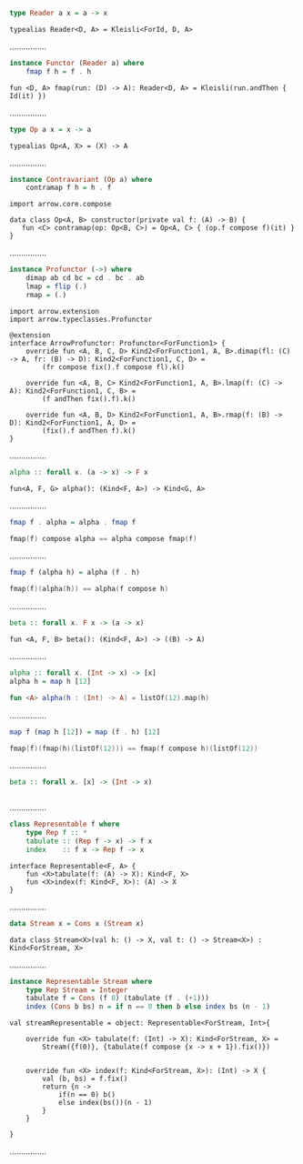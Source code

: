 ```Haskell
type Reader a x = a -> x
```
```kotlin:ank:silent
typealias Reader<D, A> = Kleisli<ForId, D, A>
```
................
```Haskell
instance Functor (Reader a) where
    fmap f h = f . h
```
```kotlin:ank:silent
fun <D, A> fmap(run: (D) -> A): Reader<D, A> = Kleisli(run.andThen { Id(it) })
```
................
```Haskell
type Op a x = x -> a
```
```kotlin:ank:silent
typealias Op<A, X> = (X) -> A
```
................
```Haskell
instance Contravariant (Op a) where
    contramap f h = h . f
```
```kotlin:ank:playground
import arrow.core.compose
 
data class Op<A, B> constructor(private val f: (A) -> B) {
   fun <C> contramap(op: Op<B, C>) = Op<A, C> { (op.f compose f)(it) }
}
```
................
```Haskell
instance Profunctor (->) where
    dimap ab cd bc = cd . bc . ab
    lmap = flip (.)
    rmap = (.)
```
```kotlin:ank:playground
import arrow.extension
import arrow.typeclasses.Profunctor

@extension
interface ArrowProfunctor: Profunctor<ForFunction1> {
    override fun <A, B, C, D> Kind2<ForFunction1, A, B>.dimap(fl: (C) -> A, fr: (B) -> D): Kind2<ForFunction1, C, D> =
        (fr compose fix().f compose fl).k()
 
    override fun <A, B, C> Kind2<ForFunction1, A, B>.lmap(f: (C) -> A): Kind2<ForFunction1, C, B> =
        (f andThen fix().f).k()
 
    override fun <A, B, D> Kind2<ForFunction1, A, B>.rmap(f: (B) -> D): Kind2<ForFunction1, A, D> =
        (fix().f andThen f).k()
}
```
................
```Haskell
alpha :: forall x. (a -> x) -> F x
```
```kotlin:kotlin
fun<A, F, G> alpha(): (Kind<F, A>) -> Kind<G, A>
```
................
```Haskell
fmap f . alpha = alpha . fmap f
```
```kotlin
fmap(f) compose alpha == alpha compose fmap(f)
```
................
```Haskell
fmap f (alpha h) = alpha (f . h)
```
```kotlin
fmap(f)(alpha(h)) == alpha(f compose h)
```
................
```Haskell
beta :: forall x. F x -> (a -> x)
```
```kotlin:ank:silent
fun <A, F, B> beta(): (Kind<F, A>) -> ((B) -> A)
```
................
```Haskell
alpha :: forall x. (Int -> x) -> [x]
alpha h = map h [12]
```
```kotlin
fun <A> alpha(h : (Int) -> A) = listOf(12).map(h)
```
................
```Haskell
map f (map h [12]) = map (f . h) [12]
```
```kotlin
fmap(f)(fmap(h)(listOf(12))) == fmap(f compose h)(listOf(12))
```
................
```Haskell
beta :: forall x. [x] -> (Int -> x)
```
```kotlin:ank:silent

```
................
```Haskell
class Representable f where
    type Rep f :: *
    tabulate :: (Rep f -> x) -> f x
    index    :: f x -> Rep f -> x
```
```kotlin:ank:playground
interface Representable<F, A> {
    fun <X>tabulate(f: (A) -> X): Kind<F, X>
    fun <X>index(f: Kind<F, X>): (A) -> X
}
```
................
```Haskell
data Stream x = Cons x (Stream x)
```
```kotlin:ank:silent
data class Stream<X>(val h: () -> X, val t: () -> Stream<X>) : Kind<ForStream, X>
```
................
```Haskell
instance Representable Stream where
    type Rep Stream = Integer
    tabulate f = Cons (f 0) (tabulate (f . (+1)))
    index (Cons b bs) n = if n == 0 then b else index bs (n - 1)
```
```kotlin:ank:silent
val streamRepresentable = object: Representable<ForStream, Int>{

    override fun <X> tabulate(f: (Int) -> X): Kind<ForStream, X> =
        Stream({f(0)}, {tabulate(f compose {x -> x + 1}).fix()})


    override fun <X> index(f: Kind<ForStream, X>): (Int) -> X {
        val (b, bs) = f.fix()
        return {n ->
            if(n == 0) b()
            else index(bs())(n - 1)
        }
    }

}
```
................
